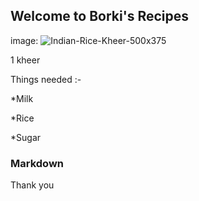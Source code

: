## Welcome to Borki's Recipes

image: ![Indian-Rice-Kheer-500x375](https://user-images.githubusercontent.com/69785002/91653209-242e8080-eabc-11ea-990f-1e0b9158cd79.jpg)

1 kheer

Things needed :-

*Milk


*Rice


*Sugar



### Markdown



Thank you 

